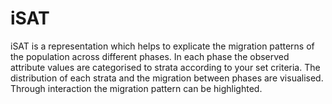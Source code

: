 # iSAT
iSAT is a representation which helps to explicate the migration patterns of the population across different phases. In   each phase the observed attribute values are categorised to strata according to your set criteria. The distribution of each   strata and the migration between phases are visualised. Through interaction the migration pattern can be highlighted.
